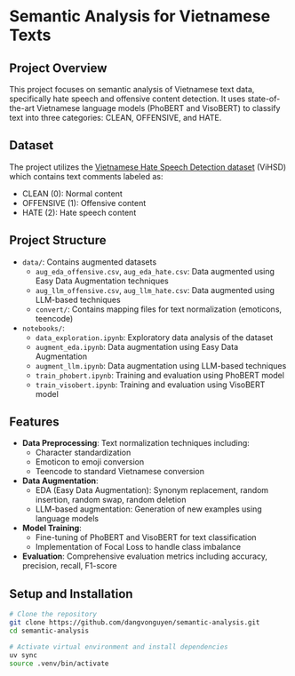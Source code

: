 # Semantic Analysis for Vietnamese Texts

## Project Overview
This project focuses on semantic analysis of Vietnamese text data, specifically hate speech and offensive content detection. It uses state-of-the-art Vietnamese language models (PhoBERT and VisoBERT) to classify text into three categories: CLEAN, OFFENSIVE, and HATE.

## Dataset
The project utilizes the [Vietnamese Hate Speech Detection dataset](https://huggingface.co/datasets/sonlam1102/vihsd) (ViHSD) which contains text comments labeled as:
- CLEAN (0): Normal content
- OFFENSIVE (1): Offensive content
- HATE (2): Hate speech content

## Project Structure
- `data/`: Contains augmented datasets
  - `aug_eda_offensive.csv`, `aug_eda_hate.csv`: Data augmented using Easy Data Augmentation techniques
  - `aug_llm_offensive.csv`, `aug_llm_hate.csv`: Data augmented using LLM-based techniques
  - `convert/`: Contains mapping files for text normalization (emoticons, teencode)
- `notebooks/`:
  - `data_exploration.ipynb`: Exploratory data analysis of the dataset
  - `augment_eda.ipynb`: Data augmentation using Easy Data Augmentation
  - `augment_llm.ipynb`: Data augmentation using LLM-based techniques
  - `train_phobert.ipynb`: Training and evaluation using PhoBERT model
  - `train_visobert.ipynb`: Training and evaluation using VisoBERT model

## Features
- **Data Preprocessing**: Text normalization techniques including:
  - Character standardization
  - Emoticon to emoji conversion
  - Teencode to standard Vietnamese conversion
- **Data Augmentation**:
  - EDA (Easy Data Augmentation): Synonym replacement, random insertion, random swap, random deletion
  - LLM-based augmentation: Generation of new examples using language models
- **Model Training**:
  - Fine-tuning of PhoBERT and VisoBERT for text classification
  - Implementation of Focal Loss to handle class imbalance
- **Evaluation**: Comprehensive evaluation metrics including accuracy, precision, recall, F1-score

## Setup and Installation
```bash
# Clone the repository
git clone https://github.com/dangvonguyen/semantic-analysis.git
cd semantic-analysis

# Activate virtual environment and install dependencies
uv sync
source .venv/bin/activate
```
